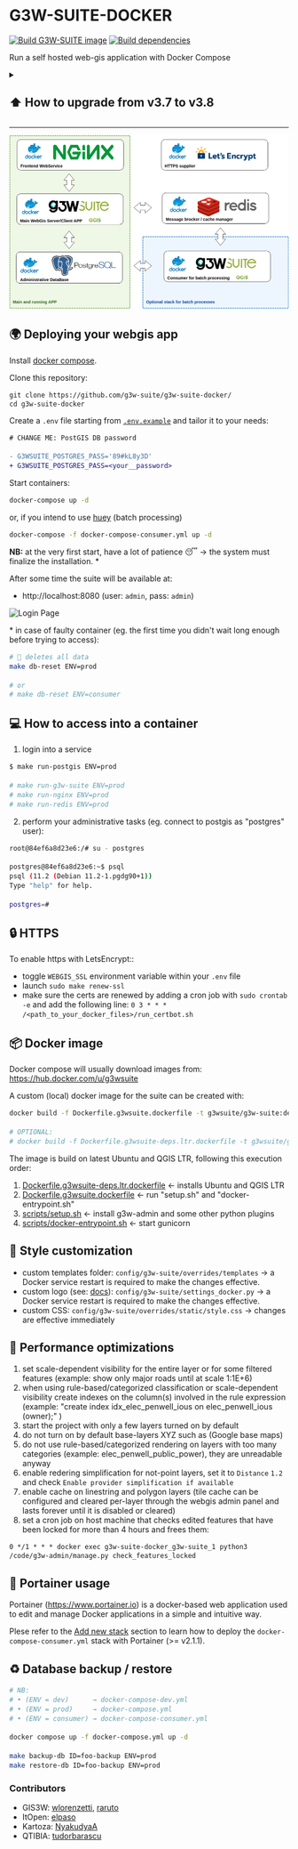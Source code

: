 # G3W-SUITE-DOCKER

[![Build G3W-SUITE image](https://github.com/g3w-suite/g3w-suite-docker/actions/workflows/build_and_push_main_image.yml/badge.svg)](https://github.com/g3w-suite/g3w-suite-docker/actions/workflows/build_and_push_main_image.yml)
[![Build dependencies](https://github.com/g3w-suite/g3w-suite-docker/actions/workflows/build_and_push_deps_ltr.yml/badge.svg)](https://github.com/g3w-suite/g3w-suite-docker/actions/workflows/build_and_push_deps_ltr.yml)

Run a self hosted web-gis application with Docker Compose

<details>

<summary><h2> ⬆️ How to upgrade from v3.7 to v3.8 </h2></summary>

Since **v3.8** PostgreSQL/PostGIS changed from **v11/2.5** to **v16/3.4**, to upgrade follow below steps:

```sh
# NB:
# • (ENV = dev)      → docker-compose-dev.yml
# • (ENV = prod)     → docker-compose.yml
# • (ENV = consumer) → docker-compose-consumer.yml

### BACKUP (v3.7.x) ###

docker compose up -f docker-compose-dev.yml up -d

git fetch
git checkout v3.8.x

make db-backup ID=11 ENV=prod

### RESTORE (v3.8.x) ###

make db-restore ID=11 ENV=prod

### OPTIONAL (delete old DB) ###

docker compose exec g3w-suite bash -c 'rm -r /shared-volume/11'
docker compose exec g3w-suite bash -c 'rm -r /shared-volume/backup/11'
```
  
</details>

---

![Docker structure](docs/img/docker.png)


## 🌍 Deploying your webgis app

Install [docker compose](https://docs.docker.com/compose/install/).

Clone this repository:

```
git clone https://github.com/g3w-suite/g3w-suite-docker/
cd g3w-suite-docker
```

Create a `.env` file starting from [`.env.example`](./.env.example) and tailor it to your needs:

```diff
# CHANGE ME: PostGIS DB password

- G3WSUITE_POSTGRES_PASS='89#kL8y3D'
+ G3WSUITE_POSTGRES_PASS=<your__password>
```

Start containers:

```sh
docker-compose up -d
```

or, if you intend to use [huey](https://github.com/coleifer/huey) (batch processing)

```sh
docker-compose -f docker-compose-consumer.yml up -d
```

**NB:** at the very first start, have a lot of patience 😴 → the system must finalize the installation. \*

After some time the suite will be available at:

- http://localhost:8080 (user: `admin`, pass: `admin`)

![Login Page](docs/img/login_page.png)

\* in case of faulty container (eg. the first time you didn't wait long enough before trying to access):

```sh
# 🚨 deletes all data
make db-reset ENV=prod

# or
# make db-reset ENV=consumer 
```

## 💻 How to access into a container 

1. login into a service

```sh
$ make run-postgis ENV=prod

# make run-g3w-suite ENV=prod
# make run-nginx ENV=prod
# make run-redis ENV=prod
```

2. perform your administrative tasks (eg. connect to postgis as "postgres" user):

```sh
root@84ef6a8d23e6:/# su - postgres

postgres@84ef6a8d23e6:~$ psql
psql (11.2 (Debian 11.2-1.pgdg90+1))
Type "help" for help.

postgres=#
```

## 🔒 HTTPS

To enable https with LetsEncrypt::

- toggle `WEBGIS_SSL` environment variable within your `.env` file
- launch `sudo make renew-ssl`
- make sure the certs are renewed by adding a cron job with `sudo crontab -e` and add the following line:
  `0 3 * * * /<path_to_your_docker_files>/run_certbot.sh`

## 📦 Docker image

Docker compose will usually download images from: https://hub.docker.com/u/g3wsuite 

A custom (local) docker image for the suite can be created with:

```bash
docker build -f Dockerfile.g3wsuite.dockerfile -t g3wsuite/g3w-suite:dev --no-cache .

# OPTIONAL:
# docker build -f Dockerfile.g3wsuite-deps.ltr.dockerfile -t g3wsuite/g3w-suite-deps-ltr:dev --no-cache .
```

The image is build on latest Ubuntu and QGIS LTR, following this execution order:

1. [Dockerfile.g3wsuite-deps.ltr.dockerfile](./Dockerfile.g3wsuite-deps.ltr.dockerfile) ← installs Ubuntu and QGIS LTR
2. [Dockerfile.g3wsuite.dockerfile](./Dockerfile.g3wsuite.dockerfile)  ← run "setup.sh" and "docker-entrypoint.sh"
3. [scripts/setup.sh](./scripts/setup.sh) ← install g3w-admin and some other python plugins
4. [scripts/docker-entrypoint.sh](./scripts/docker-entrypoint.sh) ← start gunicorn

## 🎨 Style customization

- custom templates folder: `config/g3w-suite/overrides/templates` → a Docker service restart is required to make the changes effective.
- custom logo (see: [docs](https://g3w-suite.readthedocs.io/en/latest/settings.html#general-layout-settings)): `config/g3w-suite/settings_docker.py` → a Docker service restart is required to make the changes effective.
- custom CSS: `config/g3w-suite/overrides/static/style.css` → changes are effective immediately

## 🚀 Performance optimizations

1. set scale-dependent visibility for the entire layer or for some filtered features (example: show only major roads until at scale 1:1E+6)
2. when using rule-based/categorized classification or scale-dependent visibility create indexes on the column(s) involved in the rule expression (example: "create index idx_elec_penwell_ious on elec_penwell_ious (owner);" )
3. start the project with only a few layers turned on by default
4. do not turn on by default base-layers XYZ such as (Google base maps)
5. do not use rule-based/categorized rendering on layers with too many categories (example: elec_penwell_public_power), they are unreadable anyway
6. enable redering simplification for not-point layers, set it to `Distance` `1.2` and check `Enable provider simplification if available`
7. enable cache on linestring and polygon layers (tile cache can be configured and cleared per-layer through the webgis admin panel and lasts forever until it is disabled or cleared)
8. set a cron job on host machine that checks edited features that have been locked for more than 4 hours and frees them:
```
0 */1 * * * docker exec g3w-suite-docker_g3w-suite_1 python3 /code/g3w-admin/manage.py check_features_locked
```

## 🐋 Portainer usage

Portainer (https://www.portainer.io) is a docker-based web application used to edit and manage Docker applications in a simple and intuitive way.

Plese refer to the [Add new stack](https://docs.portainer.io/user/docker/stacks/add) section to learn how to deploy the `docker-compose-consumer.yml` stack with Portainer (>= v2.1.1).


## ♻️ Database backup / restore 

```sh
# NB:
# • (ENV = dev)      → docker-compose-dev.yml
# • (ENV = prod)     → docker-compose.yml
# • (ENV = consumer) → docker-compose-consumer.yml

docker compose up -f docker-compose.yml up -d

make backup-db ID=foo-backup ENV=prod
make restore-db ID=foo-backup ENV=prod
```

### Contributors

* GIS3W: [wlorenzetti](https://github.com/wlorenzetti), [raruto](https://github.com/Raruto)
* ItOpen: [elpaso](https://github.com/elpaso)
* Kartoza: [NyakudyaA](https://github.com/NyakudyaA)
* QTIBIA: [tudorbarascu](https://github.com/tudorbarascu)
